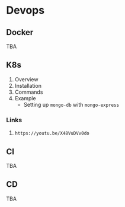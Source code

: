 # Devops

## Docker

TBA

## K8s

1. Overview
2. Installation
3. Commands
4. Example
    - Setting up `mongo-db` with `mongo-express`

### Links

1. `https://youtu.be/X48VuDVv0do`

## CI

TBA

## CD

TBA
